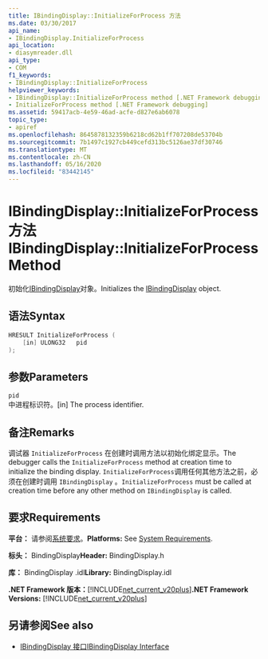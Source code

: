 ```yaml
---
title: IBindingDisplay::InitializeForProcess 方法
ms.date: 03/30/2017
api_name:
- IBindingDisplay.InitializeForProcess
api_location:
- diasymreader.dll
api_type:
- COM
f1_keywords:
- IBindingDisplay::InitializeForProcess
helpviewer_keywords:
- IBindingDisplay::InitializeForProcess method [.NET Framework debugging]
- InitializeForProcess method [.NET Framework debugging]
ms.assetid: 59417acb-4e59-46ad-acfe-d827e6ab6078
topic_type:
- apiref
ms.openlocfilehash: 8645878132359b6218cd62b1ff707208de53704b
ms.sourcegitcommit: 7b1497c1927cb449cefd313bc5126ae37df30746
ms.translationtype: MT
ms.contentlocale: zh-CN
ms.lasthandoff: 05/16/2020
ms.locfileid: "83442145"
---
```

# <a name="ibindingdisplayinitializeforprocess-method"></a><span data-ttu-id="6af50-102">IBindingDisplay::InitializeForProcess 方法</span><span class="sxs-lookup"><span data-stu-id="6af50-102">IBindingDisplay::InitializeForProcess Method</span></span>
<span data-ttu-id="6af50-103">初始化[IBindingDisplay](ibindingdisplay-interface.md)对象。</span><span class="sxs-lookup"><span data-stu-id="6af50-103">Initializes the [IBindingDisplay](ibindingdisplay-interface.md) object.</span></span>  
  
## <a name="syntax"></a><span data-ttu-id="6af50-104">语法</span><span class="sxs-lookup"><span data-stu-id="6af50-104">Syntax</span></span>  
  
```cpp  
HRESULT InitializeForProcess (  
    [in] ULONG32   pid  
);  
```  
  
## <a name="parameters"></a><span data-ttu-id="6af50-105">参数</span><span class="sxs-lookup"><span data-stu-id="6af50-105">Parameters</span></span>  
 `pid`  
 <span data-ttu-id="6af50-106">中进程标识符。</span><span class="sxs-lookup"><span data-stu-id="6af50-106">[in] The process identifier.</span></span>  
  
## <a name="remarks"></a><span data-ttu-id="6af50-107">备注</span><span class="sxs-lookup"><span data-stu-id="6af50-107">Remarks</span></span>  
 <span data-ttu-id="6af50-108">调试器 `InitializeForProcess` 在创建时调用方法以初始化绑定显示。</span><span class="sxs-lookup"><span data-stu-id="6af50-108">The debugger calls the `InitializeForProcess` method at creation time to initialize the binding display.</span></span> <span data-ttu-id="6af50-109">`InitializeForProcess`调用任何其他方法之前，必须在创建时调用 `IBindingDisplay` 。</span><span class="sxs-lookup"><span data-stu-id="6af50-109">`InitializeForProcess` must be called at creation time before any other method on `IBindingDisplay` is called.</span></span>  
  
## <a name="requirements"></a><span data-ttu-id="6af50-110">要求</span><span class="sxs-lookup"><span data-stu-id="6af50-110">Requirements</span></span>  
 <span data-ttu-id="6af50-111">**平台：** 请参阅[系统要求](../../get-started/system-requirements.md)。</span><span class="sxs-lookup"><span data-stu-id="6af50-111">**Platforms:** See [System Requirements](../../get-started/system-requirements.md).</span></span>  
  
 <span data-ttu-id="6af50-112">**标头：** BindingDisplay</span><span class="sxs-lookup"><span data-stu-id="6af50-112">**Header:** BindingDisplay.h</span></span>  
  
 <span data-ttu-id="6af50-113">**库：** BindingDisplay .idl</span><span class="sxs-lookup"><span data-stu-id="6af50-113">**Library:** BindingDisplay.idl</span></span>  
  
 <span data-ttu-id="6af50-114">**.NET Framework 版本：**[!INCLUDE[net_current_v20plus](../../../../includes/net-current-v20plus-md.md)]</span><span class="sxs-lookup"><span data-stu-id="6af50-114">**.NET Framework Versions:** [!INCLUDE[net_current_v20plus](../../../../includes/net-current-v20plus-md.md)]</span></span>  
  
## <a name="see-also"></a><span data-ttu-id="6af50-115">另请参阅</span><span class="sxs-lookup"><span data-stu-id="6af50-115">See also</span></span>

- [<span data-ttu-id="6af50-116">IBindingDisplay 接口</span><span class="sxs-lookup"><span data-stu-id="6af50-116">IBindingDisplay Interface</span></span>](ibindingdisplay-interface.md)
